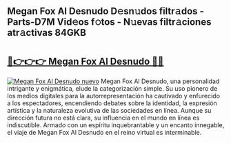 ## Megan Fox Al Desnudo D𝚎sn𝚞dos filtr𝚊dos - Parts-D7M Vid𝚎os f𝚘tos - N𝚞evas filtr𝚊ciones atr𝚊ctivas 84GKB

# <h2><a href="http://mb11dbh.tromn.icu/?c=Megan+Fox+Al+Desnudo">🔗👉👉👉 Megan Fox Al Desnudo 🔗🔗</a></h2>

[![Megan Fox Al Desnudo nuevo](https://i.imgur.com/pEAQMta.gif)](http://mb11dbh.tromn.icu/?c=Megan+Fox+Al+Desnudo)
Megan Fox Al Desnudo, una personalidad intrigante y enigmática, elude la categorización simple. Su uso pionero de los medios digitales para la autorrepresentación ha cautivado y enfurecido a los espectadores, encendiendo debates sobre la identidad, la expresión artística y la naturaleza evolutiva de las sociedades en línea. Aunque su dirección futura no está clara, su influencia en el mundo en línea es indiscutible. Armado con un espíritu inquebrantable y un encanto innegable, el viaje de Megan Fox Al Desnudo en el reino virtual es interminable.
